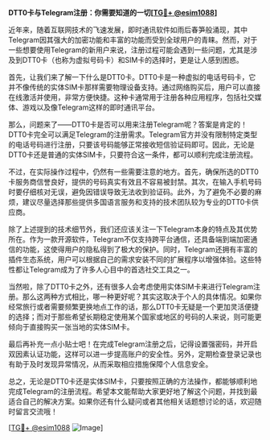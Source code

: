 **DTT0卡与Telegram注册：你需要知道的一切[[TG💪+ @esim1088](https://t.me/s/esim1088)]**

近年来，随着互联网技术的飞速发展，即时通讯软件如雨后春笋般涌现，其中Telegram因其强大的加密功能和丰富的功能而受到全球用户的青睐。然而，对于一些想要使用Telegram的新用户来说，注册过程可能会遇到一些问题，尤其是涉及到DTT0卡（也称为虚拟号码卡）和SIM卡的选择时，更是让人感到困惑。

首先，让我们来了解一下什么是DTT0卡。DTT0卡是一种虚拟的电话号码卡，它并不像传统的实体SIM卡那样需要物理设备支持。通过网络购买后，用户可以直接在线激活并使用，非常方便快捷。这种卡通常用于注册各种应用程序，包括社交媒体、游戏以及像Telegram这样的即时通讯平台。

那么，问题来了——DTT0卡是否可以用来注册Telegram呢？答案是肯定的！DTT0卡完全可以满足Telegram的注册需求。Telegram官方并没有限制特定类型的电话号码进行注册，只要该号码能够正常接收短信验证码即可。因此，无论是DTT0卡还是普通的实体SIM卡，只要符合这一条件，都可以顺利完成注册流程。

不过，在实际操作过程中，仍然有一些需要注意的地方。首先，确保所选的DTT0卡服务商信誉良好，提供的号码真实有效且不容易被封禁。其次，在输入手机号码时要仔细核对无误，避免因错误导致无法收到验证码。此外，为了避免不必要的麻烦，建议尽量选择那些提供多国语言服务和支持的技术团队较为专业的DTT0卡供应商。

除了上述提到的技术细节外，我们还应该关注一下Telegram本身的特点及其优势所在。作为一款开源软件，Telegram不仅支持跨平台通信，还具备端到端加密通信的功能，这使得用户的隐私得到了极大的保护。同时，Telegram还拥有丰富的插件生态系统，用户可以根据自己的需求安装不同的扩展程序以增强体验。这些特性都让Telegram成为了许多人心目中的首选社交工具之一。

当然啦，除了DTT0卡之外，还有很多人会考虑使用实体SIM卡来进行Telegram注册。那么这两种方式相比，哪一种更好呢？其实这取决于个人的具体情况。如果你经常旅行或者需要频繁更换地点工作的话，那么DTT0卡无疑是一个更加灵活便捷的选择；而对于那些希望长期稳定使用某个国家或地区的号码的人来说，则可能更倾向于直接购买一张当地的实体SIM卡。

最后再补充一点小贴士吧！在完成Telegram注册之后，记得设置强密码，并开启双因素认证功能，这样可以进一步提高账户的安全性。另外，定期检查登录记录也有助于及时发现异常情况，从而采取相应措施保障个人信息安全。

总之，无论是DTT0卡还是实体SIM卡，只要按照正确的方法操作，都能够顺利地完成Telegram的注册流程。希望本文能帮助大家更好地了解这个问题，并找到最适合自己的解决方案。如果你还有什么疑问或者其他相关话题想讨论的话，欢迎随时留言交流哦！

[[TG💪+ @esim1088](https://t.me/s/esim1088) ![Image](https://i.postimg.cc/4NQfJmqS/Snipaste-2025-05-13-00-14-12.png)]